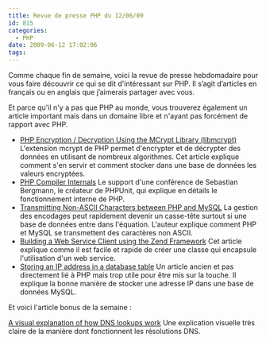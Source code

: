 ```yaml
---
title: Revue de presse PHP du 12/06/09
id: 815
categories:
  - PHP
date: 2009-06-12 17:02:06
tags:
---
```


Comme chaque fin de semaine, voici la revue de presse hebdomadaire pour vous faire découvrir ce qui se dit d'intéressant sur PHP. Il s’agit d’articles en français ou en anglais que j’aimerais partager avec vous.

Et parce qu'il n'y a pas que PHP au monde, vous trouverez également un article important mais dans un domaine libre et n'ayant pas forcément de rapport avec PHP.

*   [PHP Encryption / Decryption Using the MCrypt Library (libmcrypt)](http://www.itnewb.com/v/PHP-Encryption-Decryption-Using-the-MCrypt-Library-libmcrypt)
L'extension mcrypt de PHP permet d'encrypter et de décrypter des données en utilisant de nombreux algorithmes. Cet article explique comment s'en servir et comment stocker dans une base de données les valeurs encryptées.
*   [PHP Compiler Internals](http://sebastian-bergmann.de/archives/868-PHP-Compiler-Internals.html)
Le support d'une conférence de Sebastian Bergmann, le créateur de PHPUnit, qui explique en détails le fonctionnement interne de PHP.
*   [Transmitting Non-ASCII Characters between PHP and MySQL](http://www.herongyang.com/PHP-Chinese/PHP-MySQL-Transmitting-Non-ASCII-Characters.html)
La gestion des encodages peut rapidement devenir un casse-tête surtout si une base de données entre dans l'équation. L'auteur explique comment PHP et MySQL se transmettent des caractères non ASCII.
*   [Building a Web Service Client using the Zend Framework](http://blog.fedecarg.com/2009/02/15/building-a-web-service-client-using-the-zend-framework/)
Cet article explique comme il est facile et rapide de créer une classe qui encapsule l'utilisation d'un web service.
*   [Storing an IP address in a database table](http://arjen-lentz.livejournal.com/44290.html)
Un article ancien et pas directement lié à PHP mais trop utile pour être mis sur la touche. Il explique la bonne manière de stocker une adresse IP dans une base de données MySQL. 

Et voici l'article bonus de la semaine :

[A visual explanation of how DNS lookups work](http://royal.pingdom.com/2009/06/08/a-visual-explanation-of-how-dns-lookups-work/)
Une explication visuelle très claire de la manière dont fonctionnent les résolutions DNS.